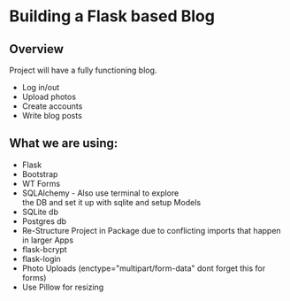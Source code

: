# Building a Flask based Blog

## Overview
Project will have a fully functioning blog.  
* Log in/out  
* Upload photos  
* Create accounts  
* Write blog posts

## What we are using:
* Flask
* Bootstrap
* WT Forms
* SQLAlchemy - Also use terminal to explore  
                the DB and set it up with sqlite
                and setup Models 
* SQLite db
* Postgres db
* Re-Structure Project in Package due to conflicting imports
that happen in larger Apps
* flask-bcrypt
* flask-login 
* Photo Uploads (enctype="multipart/form-data" dont forget this for forms)
* Use Pillow for resizing